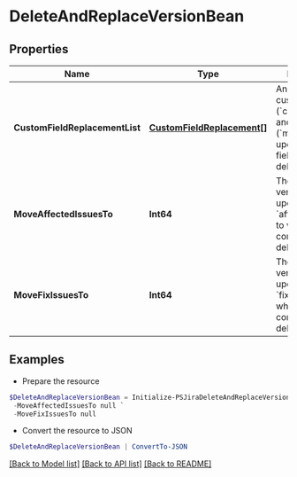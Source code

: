 # DeleteAndReplaceVersionBean
## Properties

Name | Type | Description | Notes
------------ | ------------- | ------------- | -------------
**CustomFieldReplacementList** | [**CustomFieldReplacement[]**](CustomFieldReplacement.md) | An array of custom field IDs (&#x60;customFieldId&#x60;) and version IDs (&#x60;moveTo&#x60;) to update when the fields contain the deleted version. | [optional] 
**MoveAffectedIssuesTo** | **Int64** | The ID of the version to update &#x60;affectedVersion&#x60; to when the field contains the deleted version. | [optional] 
**MoveFixIssuesTo** | **Int64** | The ID of the version to update &#x60;fixVersion&#x60; to when the field contains the deleted version. | [optional] 

## Examples

- Prepare the resource
```powershell
$DeleteAndReplaceVersionBean = Initialize-PSJiraDeleteAndReplaceVersionBean  -CustomFieldReplacementList null `
 -MoveAffectedIssuesTo null `
 -MoveFixIssuesTo null
```

- Convert the resource to JSON
```powershell
$DeleteAndReplaceVersionBean | ConvertTo-JSON
```

[[Back to Model list]](../README.md#documentation-for-models) [[Back to API list]](../README.md#documentation-for-api-endpoints) [[Back to README]](../README.md)

